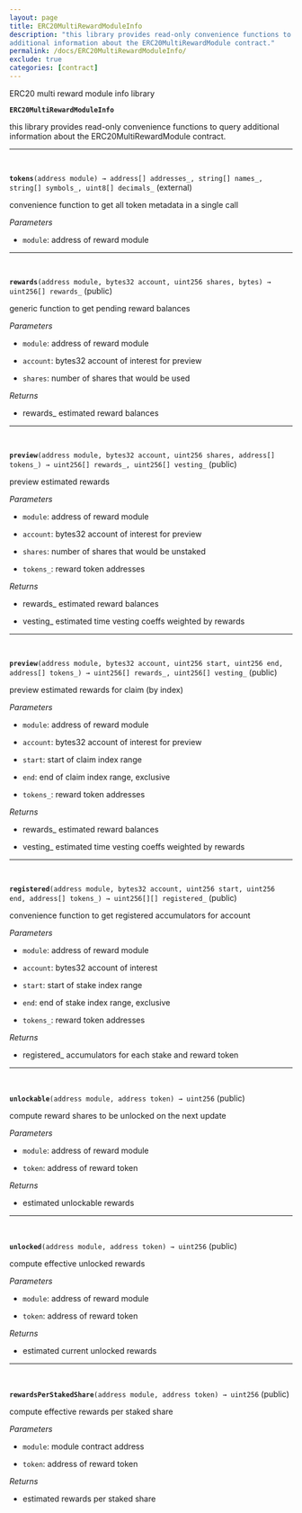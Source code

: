 ```yaml
---
layout: page
title: ERC20MultiRewardModuleInfo
description: "this library provides read-only convenience functions to query
additional information about the ERC20MultiRewardModule contract."
permalink: /docs/ERC20MultiRewardModuleInfo/
exclude: true
categories: [contract]
---
```


ERC20 multi reward module info library



**`ERC20MultiRewardModuleInfo`**

this library provides read-only convenience functions to query
additional information about the ERC20MultiRewardModule contract.







****
<br>

**`tokens`**`(address module) → address[] addresses_, string[] names_, string[] symbols_, uint8[] decimals_` (external)

convenience function to get all token metadata in a single call




*Parameters*  
- `module`: address of reward module




****
<br>

**`rewards`**`(address module, bytes32 account, uint256 shares, bytes) → uint256[] rewards_` (public)

generic function to get pending reward balances




*Parameters*  
- `module`: address of reward module

- `account`: bytes32 account of interest for preview

- `shares`: number of shares that would be used


*Returns*  
- rewards_ estimated reward balances


****
<br>

**`preview`**`(address module, bytes32 account, uint256 shares, address[] tokens_) → uint256[] rewards_, uint256[] vesting_` (public)

preview estimated rewards




*Parameters*  
- `module`: address of reward module

- `account`: bytes32 account of interest for preview

- `shares`: number of shares that would be unstaked

- `tokens_`: reward token addresses


*Returns*  
- rewards_ estimated reward balances

- vesting_ estimated time vesting coeffs weighted by rewards


****
<br>

**`preview`**`(address module, bytes32 account, uint256 start, uint256 end, address[] tokens_) → uint256[] rewards_, uint256[] vesting_` (public)

preview estimated rewards for claim (by index)




*Parameters*  
- `module`: address of reward module

- `account`: bytes32 account of interest for preview

- `start`: start of claim index range

- `end`: end of claim index range, exclusive

- `tokens_`: reward token addresses


*Returns*  
- rewards_ estimated reward balances

- vesting_ estimated time vesting coeffs weighted by rewards


****
<br>

**`registered`**`(address module, bytes32 account, uint256 start, uint256 end, address[] tokens_) → uint256[][] registered_` (public)

convenience function to get registered accumulators for account




*Parameters*  
- `module`: address of reward module

- `account`: bytes32 account of interest

- `start`: start of stake index range

- `end`: end of stake index range, exclusive

- `tokens_`: reward token addresses


*Returns*  
- registered_ accumulators for each stake and reward token


****
<br>

**`unlockable`**`(address module, address token) → uint256` (public)

compute reward shares to be unlocked on the next update




*Parameters*  
- `module`: address of reward module

- `token`: address of reward token


*Returns*  
- estimated unlockable rewards


****
<br>

**`unlocked`**`(address module, address token) → uint256` (public)

compute effective unlocked rewards




*Parameters*  
- `module`: address of reward module

- `token`: address of reward token


*Returns*  
- estimated current unlocked rewards


****
<br>

**`rewardsPerStakedShare`**`(address module, address token) → uint256` (public)

compute effective rewards per staked share




*Parameters*  
- `module`: module contract address

- `token`: address of reward token


*Returns*  
- estimated rewards per staked share


